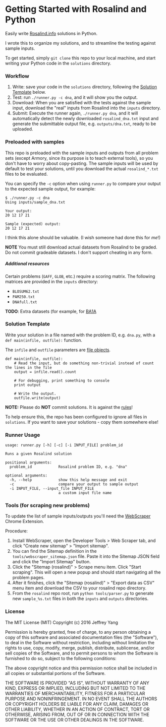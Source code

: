 Getting Started with Rosalind and Python
==================================

Easily write [Rosalind.info](http://rosalind.info) solutions in Python.

I wrote this to organize my solutions, and to streamline the testing against sample inputs.

To get started, simply `git clone` this repo to your local machine, and start writing your Python code in the `solutions` directory.

### Workflow 

1. Write: save your code in the `solutions` directory, following the [Solution Template](#solution-template) below. 
2. Test: run `./runner.py -c dna`, and it will show you the output.
3. Download: When you are satisfied with the tests against the sample input, download the "real" inputs from Rosalind into the `inputs` directory.
4. Submit: Execute the runner again, `./runner.py dna`, and it will automatically detect the newly downloaded `rosalind_dna.txt` input 
and generate the submittable output file, e.g. `outputs/dna.txt`, ready to be uploaded.

### Preloaded with samples

This repo is preloaded with the sample inputs and outputs from all problem sets (except Armory, since its purpose is to teach external tools), 
so you don't have to worry about copy-pasting. The sample inputs will be used by default to test your solutions, until you download the actual `rosalind_*.txt` files to be evaluated.

You can specify the `-c` option when using `runner.py` to compare your output to the expected sample output, for example:

```
$ ./runner.py -c dna
Using inputs/sample_dna.txt

Your output:
20 12 17 21

Sample (expected) output:
20 12 17 21
```

I think this alone should be valuable. (I wish someone had done this for *me*!)

**NOTE** You must still download actual datasets from Rosalind to be graded. Do not commit gradeable datasets. I don't support cheating in any form.

##### Additional resources

Certain problems (`GAFF`, `GLOB`, etc.) require a scoring matrix.  The following matrices are provided in the `inputs` directory:

- `BLOSUM62.txt`
- `PAM250.txt`
- `DNAfull.txt`

**TODO**: Extra datasets (for example, for [BA1A](http://rosalind.info/problems/ba1a/)

### Solution Template

Write your solution in a file named with the problem ID, e.g. `dna.py`, with a `def main(infile, outfile):` function.

The `infile` and `outfile` parameters are [file objects](http://learnpythonthehardway.org/book/ex16.html).

```
def main(infile, outfile):
    # Read the input, but do something non-trivial instead of count the lines in the file
    output = infile.read().count

    # For debugging, print something to console
    print output

    # Write the output.
    outfile.write(output)
```

**NOTE:** Please do **NOT** commit solutions.  It is against the [rules](http://rosalind.info/faq/#can-i-post-my-solutions-somewhere)!

To help ensure this, the repo has been configured to ignore all files in `solutions`. If you want to save your solutions - copy them somewhere else!

### Runner Usage

```
usage: runner.py [-h] [-c] [-i INPUT_FILE] problem_id

Runs a given Rosalind solution

positional arguments:
  problem_id            Rosalind problem ID, e.g. "dna"

optional arguments:
  -h, --help            show this help message and exit
  -c                    compare your output to sample output
  -i INPUT_FILE, --input_file INPUT_FILE
                        a custom input file name
```

### Tools (for scraping new problems)

To update the list of sample inputs/outputs you'll need the [WebScraper](http://webscraper.io/) Chrome Extension.

Procedure:

1. Install WebScraper, open the Developer Tools > Web Scraper tab, and click "Create new sitemap" >  "Import sitemap".
2. You can find the Sitemap definition in the `tools/webscraper_sitemap.json` file.  Paste it into the Sitemap JSON field and click the "Import Sitemap" button.
3. Click the "Sitemap (rosalind)" > Scrape menu item.  Click "Start scraping".  This will open a new popup and should start navigating all the problem pages.
4. After it finishes, click the "Sitemap (rosalind)" > "Export data as CSV" menu item and download the CSV to your rosalind repo directory.
5. From the `rosalind` repo root, run `python tools/parser.py` to generate new `sample_%s.txt` files in both the `inputs` and `outputs` directories.


### License

The MIT License (MIT)
Copyright (c) 2016 Jeffrey Yang

Permission is hereby granted, free of charge, to any person obtaining a copy of this software and associated documentation files (the "Software"), to deal in the Software without restriction, including without limitation the rights to use, copy, modify, merge, publish, distribute, sublicense, and/or sell copies of the Software, and to permit persons to whom the Software is furnished to do so, subject to the following conditions:

The above copyright notice and this permission notice shall be included in all copies or substantial portions of the Software.

THE SOFTWARE IS PROVIDED "AS IS", WITHOUT WARRANTY OF ANY KIND, EXPRESS OR IMPLIED, INCLUDING BUT NOT LIMITED TO THE WARRANTIES OF MERCHANTABILITY, FITNESS FOR A PARTICULAR PURPOSE AND NONINFRINGEMENT. IN NO EVENT SHALL THE AUTHORS OR COPYRIGHT HOLDERS BE LIABLE FOR ANY CLAIM, DAMAGES OR OTHER LIABILITY, WHETHER IN AN ACTION OF CONTRACT, TORT OR OTHERWISE, ARISING FROM, OUT OF OR IN CONNECTION WITH THE SOFTWARE OR THE USE OR OTHER DEALINGS IN THE SOFTWARE.
